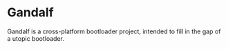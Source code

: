 Gandalf
=======

Gandalf is a cross-platform bootloader project, intended to fill in the gap of a utopic bootloader.
